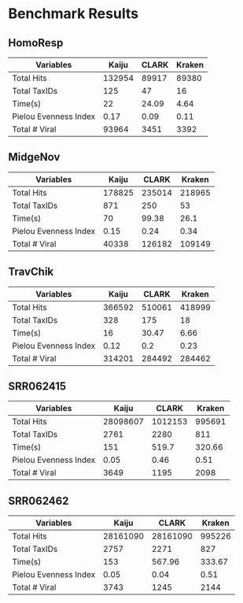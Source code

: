 # Benchmark Results

## HomoResp

Variables | Kaiju | CLARK | Kraken
--- | --- | --- | --- 
Total Hits | 132954 | 89917 | 89380 
Total TaxIDs | 125 | 47 | 16 
Time(s) | 22 | 24.09 | 4.64  
Pielou Evenness Index | 0.17 | 0.09 | 0.11  
Total # Viral | 93964 | 3451 | 3392 

## MidgeNov

Variables | Kaiju | CLARK | Kraken
--- | --- | --- | --- 
Total Hits | 178825 | 235014 | 218965 
Total TaxIDs | 871 | 250 | 53 
Time(s) | 70 | 99.38 | 26.1  
Pielou Evenness Index | 0.15 | 0.24 | 0.34  
Total # Viral | 40338 | 126182 | 109149

## TravChik

Variables | Kaiju | CLARK | Kraken
--- | --- | --- | --- 
Total Hits | 366592 | 510061 | 418999 
Total TaxIDs | 328 | 175 | 18 
Time(s) | 16 | 30.47 | 6.66  
Pielou Evenness Index | 0.12 | 0.2 | 0.23  
Total # Viral | 314201 | 284492 | 284462

## SRR062415

Variables | Kaiju | CLARK | Kraken
--- | --- | --- | --- 
Total Hits | 28098607 | 1012153 | 995691 
Total TaxIDs | 2761 | 2280 | 811 
Time(s) | 151 | 519.7 | 320.66  
Pielou Evenness Index | 0.05 | 0.46 | 0.51  
Total # Viral | 3649 | 1195 | 2098

## SRR062462

Variables | Kaiju | CLARK | Kraken
--- | --- | --- | --- 
Total Hits | 28161090 | 28161090 | 995226 
Total TaxIDs | 2757 | 2271 | 827 
Time(s) | 153 | 567.96 | 333.67  
Pielou Evenness Index | 0.05 | 0.04 | 0.51  
Total # Viral | 3743 | 1245 | 2144

